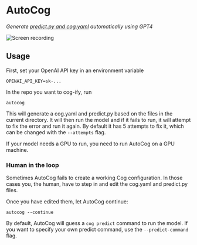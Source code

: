 # AutoCog

_Generate [predict.py and cog.yaml](https://github.com/replicate/cog) automatically using GPT4_

![Screen recording](https://github.com/andreasjansson/AutoCog/raw/main/assets/screen-recording.gif)

## Usage

First, set your OpenAI API key in an environment variable

```
OPENAI_API_KEY=sk-...
```

In the repo you want to cog-ify, run

```
autocog
```

This will generate a cog.yaml and predict.py based on the files in the current directory. It will then run the model and if it fails to run, it will attempt to fix the error and run it again. By default it has 5 attempts to fix it, which can be changed with the `--attempts` flag.

If your model needs a GPU to run, you need to run AutoCog on a GPU machine.

### Human in the loop

Sometimes AutoCog fails to create a working Cog configuration. In those cases you, the human, have to step in and edit the cog.yaml and predict.py files.

Once you have edited them, let AutoCog continue:

```
autocog --continue
```

By default, AutoCog will guess a `cog predict` command to run the model. If you want to specify your own predict command, use the `--predict-command` flag.

